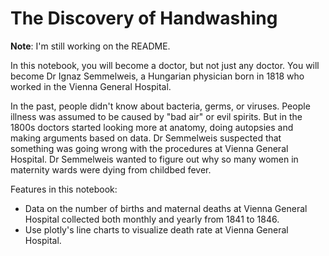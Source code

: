 # The Discovery of Handwashing
**Note**: I'm still working on the README.

In this notebook, you will become a doctor, but not just any doctor. You will become Dr Ignaz Semmelweis, a Hungarian physician born in 1818 who worked in the Vienna General Hospital.

In the past, people didn't know about bacteria, germs, or viruses. People illness was assumed to be caused by "bad air" or evil spirits. But in the 1800s doctors started looking more at anatomy, doing autopsies and making arguments based on data. Dr Semmelweis suspected that something was going wrong with the procedures at Vienna General Hospital. Dr Semmelweis wanted to figure out why so many women in maternity wards were dying from childbed fever.

Features in this notebook:
* Data on the number of births and maternal deaths at Vienna General Hospital collected both monthly and yearly from 1841 to 1846.
* Use plotly's line charts to visualize death rate at Vienna General Hospital.

